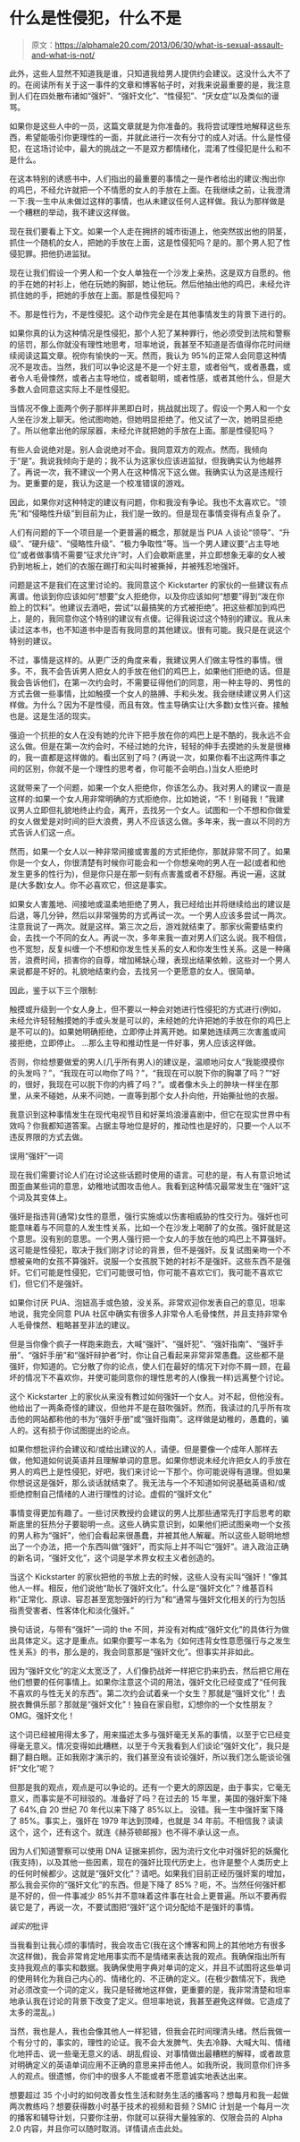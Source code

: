 # 什么是性侵犯，什么不是

> 原文：<https://alphamale20.com/2013/06/30/what-is-sexual-assault-and-what-is-not/>

此外，这些人显然不知道我是谁，只知道我给男人提供约会建议。这没什么大不了的。在阅读所有关于这一事件的文章和博客帖子时，对我来说最重要的是，我注意到人们在四处散布诸如“强奸”、“强奸文化”、“性侵犯”、“厌女症”以及类似的谩骂。

如果你是这些人中的一员，这篇文章就是为你准备的。我将尝试理性地解释这些东西，希望能吸引你更理性的一面，并就此进行一次有分寸的成人对话。什么是性侵犯，在这场讨论中，最大的挑战之一不是双方都情绪化，混淆了性侵犯是什么和不是什么。

在这本特别的诱惑书中，人们指出的最重要的事情之一是作者给出的建议:掏出你的鸡巴，不经允许就把一个不情愿的女人的手放在上面。在我继续之前，让我澄清一下:我一生中从未做过这样的事情，也从未建议任何人这样做。我认为那样做是一个糟糕的举动，我不建议这样做。

现在我们要看上下文。如果一个人走在拥挤的城市街道上，他突然拔出他的阴茎，抓住一个随机的女人，把她的手放在上面，这是性侵犯吗？是的。那个男人犯了性侵犯罪。把他扔进监狱。

现在让我们假设一个男人和一个女人单独在一个沙发上亲热，这是双方自愿的。他的手在她的衬衫上，他在玩她的胸部，她让他玩。然后他抽出他的鸡巴，未经允许抓住她的手，把她的手放在上面。那是性侵犯吗？

不。那是性行为，不是性侵犯。这个动作完全是在其他事情发生的背景下进行的。

如果你真的认为这种情况是性侵犯，那个人犯了某种罪行，他必须受到法院和警察的惩罚，那么你就没有理性地思考，坦率地说，我甚至不知道是否值得你花时间继续阅读这篇文章。祝你有愉快的一天。然而，我认为 95%的正常人会同意这种情况不是攻击。当然，我们可以争论这是不是一个好主意，或者俗气，或者愚蠢，或者令人毛骨悚然，或者占主导地位，或者聪明，或者性感，或者其他什么，但是大多数人会同意这实际上不是性侵犯。

当情况不像上面两个例子那样非黑即白时，挑战就出现了。假设一个男人和一个女人坐在沙发上聊天。他试图吻她，但她明显拒绝了。他又试了一次，她明显拒绝了。所以他拿出他的尿尿器，未经允许就把她的手放在上面。那是性侵犯吗？

有些人会说绝对是。别人会说绝对不会。我同意双方的观点。然而，我倾向于“是”。我说我倾向于是的；我不认为这家伙应该进监狱，但我确实认为他越界了。再说一次，我不建议一个男人在这种情况下这么做。我确实认为这是违规行为。更重要的是，我认为这是一个校准错误的游戏。

因此，如果你对这种特定的建议有问题，你和我没有争论。我也不太喜欢它。“领先”和“侵略性升级”到目前为止，我们是一致的。但是现在事情变得有点复杂了。

人们有问题的下一个项目是一个更普遍的概念，那就是当 PUA 人谈论“领导”、“升级”、“硬升级”、“侵略性升级”、“极力争取性”等。当一个男人建议要“占主导地位”或者做事情不需要“征求允许”时，人们会歇斯底里，并立即想象无辜的女人被扔到地板上，她们的衣服在踢打和尖叫时被撕掉，并被残忍地强奸。

问题是这不是我们在这里讨论的。我同意这个 Kickstarter 的家伙的一些建议有点离谱。他谈到你应该如何“想要”女人拒绝你，以及你应该如何“想要”得到“泼在你脸上的饮料”。他建议去酒吧，尝试“以最搞笑的方式被拒绝”。把这些都加到鸡巴上，是的，我同意你这个特别的建议有点傻。记得我说过这个特别的建议。我从未读过这本书，也不知道书中是否有我同意的其他建议。很有可能。我只是在说这个特别的建议。

不过，事情是这样的。从更广泛的角度来看，我建议男人们做主导性的事情。很多。不，我不会告诉男人把女人的手放在他们的鸡巴上，如果他们拒绝的话。但是我会告诉他们，在第一次约会时，不需要征得他们的同意，用一种主导的、男性的方式去做一些事情，比如触摸一个女人的胳膊、手和头发。我会继续建议男人们这样做。为什么？因为不是性侵，而且有效。性主导确实让(大多数)女性兴奋。接触也是。这是生活的现实。

强迫一个抗拒的女人在没有她的允许下把手放在你的鸡巴上是不酷的，我永远不会这么做。但是在第一次约会时，不经过她的允许，轻轻的伸手去摸她的头发是很棒的，我一直都是这样做的。看出区别了吗？(再说一次，如果你看不出这两件事之间的区别，你就不是一个理性的思考者，你可能不会明白。)当女人拒绝时

这就带来了一个问题，如果一个女人拒绝你，你该怎么办。我对男人的建议一直是这样的:如果一个女人用非常明确的方式拒绝你，比如她说，“不！别碰我！”我建议男人立即但礼貌地终止约会，离开，去找另一个女人。试图和一个不想和你做爱的女人做爱是对时间的巨大浪费，男人不应该这么做。多年来，我一直以不同的方式告诉人们这一点。

然而，如果一个女人以一种非常间接或害羞的方式拒绝你，那就非常不同了。如果你是一个女人，你很清楚有时候你可能会和一个你想亲吻的男人在一起(或者和他发生更多的性行为)，但是你只是在那一刻有点害羞或者不舒服。再说一遍，这就是(大多数)女人。你不必喜欢它，但这是事实。

如果女人害羞地、间接地或温柔地拒绝了男人，我已经给出并将继续给出的建议是后退，等几分钟，然后以非常强势的方式再试一次。一个男人应该多尝试一两次。注意我说了一两次。就是这样。第三次之后，游戏就结束了。那家伙需要结束约会，去找一个不同的女人。再说一次，多年来我一直对男人们这么说。我不相信，也不宽恕，反复纠缠一个不想和你发生性关系的女人和你发生性关系。这是一种痛苦，浪费时间，损害你的自尊，增加稀缺心理，表现出结果依赖，这些对一个男人来说都是不好的。礼貌地结束约会，去找另一个更愿意的女人。很简单。

因此，鉴于以下三个限制:

触摸或升级到一个女人身上，但不要以一种会对她进行性侵犯的方式进行(例如，未经允许轻轻触摸她的手或头发是可以的，未经她的允许把她的手放在你的鸡巴上是不可以的)。如果她明确拒绝，立即停止并离开她。如果她连续两三次害羞或间接拒绝，立即停止。
...那么主导和推动性是一件好事，男人应该这样做。

否则，你给想要做爱的男人(几乎所有男人)的建议是，温顺地问女人“我能摸摸你的头发吗？”，“我现在可以吻你了吗？”，“我现在可以脱下你的胸罩了吗？”“好的，很好，我现在可以脱下你的内裤了吗？”。或者像木头上的肿块一样坐在那里，从来不碰她，从来不问她，一直等到那个女人扑向他，开始撕扯他的衣服。

我意识到这种事情发生在现代电视节目和好莱坞浪漫喜剧中，但它在现实世界中有效吗？你我都知道答案。占据主导地位是好的，推动性也是好的，只要一个人以不违反界限的方式去做。

误用“强奸”一词

现在我们需要讨论人们在讨论这些话题时使用的语言。可悲的是，有人有意识地试图歪曲某些词的意思，幼稚地试图攻击他人。我看到这种情况最常发生在“强奸”这个词及其变体上。

强奸是指违背(通常)女性的意愿，强行实施或以伤害相威胁的性交行为。强奸也可能意味着与不同意的人发生性关系，比如一个在沙发上喝醉了的女孩。强奸就是这个意思。没有别的意思。一个男人强行把一个女人的手放在他的鸡巴上不算强奸。这可能是性侵犯，取决于我们刚才讨论的背景，但不是强奸。反复试图亲吻一个不想被亲吻的女孩不算强奸。说服一个女孩脱下她的衬衫不是强奸。这些东西不是强奸。它们可能是性侵犯，它们可能很可怕，你可能不喜欢它们，我可能不喜欢它们，但它们不是强奸。

如果你讨厌 PUA、泡妞高手或色狼，没关系。非常欢迎你发表自己的意见，坦率地说，我完全同意 PUA 社区中确实有很多人非常令人毛骨悚然，并且支持非常令人毛骨悚然、粗略甚至非法的建议。

但是当你像个疯子一样跑来跑去，大喊“强奸”、“强奸犯”、“强奸指南”、“强奸手册”、“强奸手册”和“强奸辩护者”时，你让自己看起来非常非常愚蠢。这些都不是强奸，你知道的。它分散了你的论点，使人们在最好的情况下对你不屑一顾，在最坏的情况下不喜欢你，并使可能同意你的理性思考的人(像我一样)远离整个讨论。

这个 Kickstarter 上的家伙从来没有教过如何强奸一个女人。对不起，但他没有。他给出了一两条奇怪的建议，但他并不是在鼓吹强奸。然而，我读过的几乎所有攻击他的网站都称他的书为“强奸手册”或“强奸指南”。这样做是幼稚的，愚蠢的，骗人的。这有损于你试图提出的论点。

如果你想批评约会建议和/或给出建议的人，请便。但是要像一个成年人那样去做，他知道如何说英语并且理解单词的意思。如果你想说未经允许把女人的手放在男人的鸡巴上是性侵犯，好吧，我们来讨论一下那个。你可能说得有道理。但如果你想说这是强奸，那么谈话就结束了。我无法与一个不知道如何说基础英语和/或拒绝控制自己情绪的人进行理性的讨论。虚假的“强奸文化”

事情变得更加有趣了。一些讨厌教授约会建议的男人比那些通常先打字后思考的歇斯底里的狂热分子要聪明一点。这些人确实意识到，如果他们把试图亲吻一个女孩的男人称为“强奸”，他们会看起来很愚蠢，并被其他人解雇。所以这些人聪明地想出了一个办法，把一个东西叫做“强奸”，而实际上并不叫它“强奸”。进入政治正确的新名词，“强奸文化”，这个词是学术界女权主义者创造的。

当这个 Kickstarter 的家伙把他的书放上去的时候，这些人没有尖叫“强奸！”像其他人一样。相反，他们说他“助长了强奸文化”。什么是“强奸文化”？维基百科称“正常化、原谅、容忍甚至宽恕强奸的行为”和“通常与强奸文化相关的行为包括指责受害者、性客体化和淡化强奸。”

换句话说，与带有“强奸”一词的 the 不同，并没有对构成“强奸文化”的具体行为做出具体定义。这才是重点。如果你要写一本名为《如何违背女性意愿强行与之发生性关系》的书，那么是的，我会同意那是“强奸文化”。但事实并非如此。

因为“强奸文化”的定义太宽泛了，人们像扔战斧一样把它扔来扔去，然后把它用在他们想要的任何事情上。如果你注意这个词的用法，强奸文化已经变成了“任何我不喜欢的与性无关的东西”。第二次约会试着亲一个女生？那就是“强奸文化”！去脱衣舞俱乐部？那就是“强奸文化”！独自在家自慰，幻想你的一个女性朋友？OMG。强奸文化！

这个词已经被用得太多了，用来描述太多与强奸毫无关系的事情，以至于它已经变得毫无意义。情况变得如此糟糕，以至于今天我看到人们谈论“强奸文化”，我只是翻了翻白眼。正如我刚才演示的，我们甚至没有谈论强奸，所以我们怎么能谈论强奸“文化”呢？

但那是我的观点，观点是可以争论的。还有一个更大的原因是，由于事实，它毫无意义，而事实是不可辩驳的。准备好了吗？在过去的 15 年里，美国的强奸案下降了 64%,自 20 世纪 70 年代以来下降了 85%以上。
没错。我一生中强奸案下降了 85%。事实上，强奸在 1979 年达到顶峰，也就是 34 年前。不相信我？读读这个，这个，还有这个。就连《赫芬顿邮报》也不得不承认这一点。

因为人们知道警察可以使用 DNA 证据来抓你，因为流行文化中对强奸犯的妖魔化(我支持)，以及其他一些因素，现在的强奸比现代历史上，也许是整个人类历史上的任何时候都少。这就是“强奸文化”？请吧。如果我们目前正经历强奸案的增加，那么我会买你的“强奸文化”的东西。但是下降了 85%？呃，不。当然任何强奸都是不好的，但一件事减少 85%并不意味着这件事在社会上更普遍。所以不要再假装它是了，再说一次，不要试图把“强奸”这个词分配给不是强奸的事情。

*诚实的*批评

当我看到让我心烦的事情时，我会攻击它(我在这个博客和网上的其他地方有很多次这样做)，我会非常肯定地用事实而不是情绪来表达我的观点。我确保指出所有支持我观点的事实和数据。我确保使用字典对单词的定义，并且不试图将这些单词的使用转化为我自己内心的、情绪化的、不正确的定义。(在极少数情况下，我绝对必须改变一个词的定义，我只是轻微地这样做，更重要的是，我非常清楚和坦率地承认我在讨论的背景下改变了定义。但坦率地说，我甚至避免这样做。它造成了太多的混乱。)

当然，我也是人，我也会像其他人一样犯错，但我会花时间理清头绪。然后我做一个有分寸的，事实的，理性的论证。我不会大发脾气、失去冷静、大喊大叫、情绪化地抨击、说一些毫无意义的话、胡乱假设、对事情做出最糟糕的解释，或者故意对明确定义的英语单词应用不正确的意思来抨击他人。如我所说，我同意你们许多人的观点。很遗憾，你们中的很多人不能或者不愿意诚实地表达出来。

想要超过 35 个小时的如何改善女性生活和财务生活的播客吗？想每月和我一起做两次教练吗？想要获得数小时基于技术的视频和音频？SMIC 计划是一个每月一次的播客和辅导计划，只要你注册，你就可以获得大量独家的、仅限会员的 Alpha 2.0 内容，并且你可以随时取消。详情请点击此处。